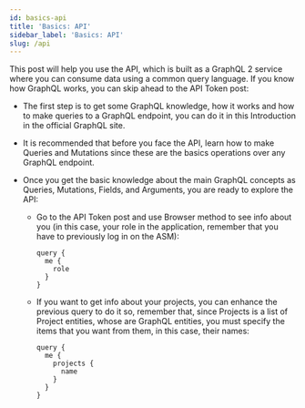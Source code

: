 ```yaml
---
id: basics-api
title: 'Basics: API'
sidebar_label: 'Basics: API'
slug: /api
---
```


This post will help you use the API,
which is built as a GraphQL 2 service
where you can consume data using a common query language.
If you know how GraphQL works,
you can skip ahead to the API Token post:

- The first step is to get some GraphQL knowledge,
  how it works and how to make queries to a GraphQL endpoint,
  you can do it in this Introduction in the official GraphQL site.

- It is recommended that before you face the API,
  learn how to make Queries and Mutations
  since these are the basics operations over any GraphQL endpoint.

- Once you get the basic knowledge about the main GraphQL concepts
  as Queries, Mutations, Fields, and Arguments,
  you are ready to explore the API:

  - Go to the API Token post
    and use Browser method to see info about you
    (in this case, your role in the application,
    remember that you have to previously log in on the ASM):
    ```
    query {
      me {
        role
      }
    }
    ```
  - If you want to get info about your projects,
    you can enhance the previous query to do it
    so, remember that, since Projects is a list of Project entities,
    whose are GraphQL entities,
    you must specify the items that you want from them,
    in this case, their names:
    ```
    query {
      me {
        projects {
          name
        }
      }
    }
    ```
